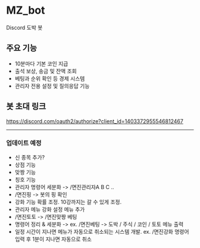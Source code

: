 # MZ_bot

Discord 도박 봇

## 주요 기능
- 10분마다 기본 코인 지급
- 출석 보상, 송금 및 잔액 조회
- 베팅과 순위 확인 등 경제 시스템
- 관리자 전용 설정 및 질의응답 기능

## 봇 초대 링크
https://discord.com/oauth2/authorize?client_id=1403372955546812467

---

### 업데이트 예정
- 신 종목 추가?
- 상점 기능
- 맞짱 기능
- 칭호 기능
- 관리자 명령어 세분화 -> /면진관리자A B C ..
- /면진핑 -> 봇의 핑 확인
- 강화 기능 확률 조정. 10강까지는 갈 수 있게 조정.
- 관리자 메뉴 강화 설정 메뉴 추가
- /면진토토 -> /면진맞짱 베팅
- 명령어 정리 & 세분화 -> ex. /면진베팅 -> 도박 / 주식 / 코인 / 토토 메뉴 출력
- 일정 시간이 지나면 메뉴가 자동으로 취소되는 시스템 개발. ex. /면진강화 명령어 입력 후 1분이 지나면 자동으로 취소
